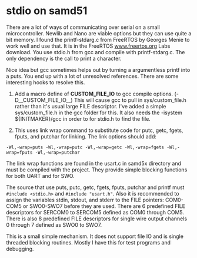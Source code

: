 # stdio on samd51

There are a lot of ways of communicating over serial on a small microcontroller. Newlib and Nano are viable options but they can use quite a bit memory. I found the printf-stdarg.c from FreeRTOS by Georges Menie to work well and use that. It is in the FreeRTOS www.freertos.org Labs download.
You use stdio.h from gcc and compile with printf-stdarg.c. The only dependency is the call to print a character. 

Nice idea but gcc sometimes helps out by turning a argumentless printf into a puts. You end up with a lot of unresolved references. There are some interesting hooks to resolve this. 

1) Add a macro define of __CUSTOM_FILE_IO__ to gcc compile options. (-D__CUSTOM_FILE_IO__) 
This will cause gcc to pull in sys/custom_file.h rather than it's usual large FILE descriptor. I've added a simple sys/custom_file.h in the gcc folder for this. It also needs the -isystem ${INITMAKER}/gcc in order to for stdio.h to find the file. 

2) This uses link wrap command to substitute code for putc, getc, fgets, fputs, and putchar for linking. The link options should add:

`-Wl,-wrap=puts -Wl,-wrap=putc -Wl,-wrap=getc -Wl,-wrap=fgets -Wl,-wrap=fputs -Wl,-wrap=putchar`

The link wrap functions are found in the usart.c in samd5x directory and must be compiled with the project. They provide simple blocking functions for both UART and for SWO. 

The source that use puts, putc, getc, fgets, fputs, putchar and printf must `#include <stdio.h>` and `#include "usart.h"`. Also it is recommended to assign the variables stdin, stdout, and stderr to the FILE pointers: COM0-COM5 or SWO0-SWO7 before they are used. There are 6 predefined FILE descriptors for SERCOM0 to SERCOM5 defined as COM0 through COM5. There is also 8 predefined FILE descriptors for single wire output channels 0 through 7 defined as SWO0 to SWO7.

This is a small simple mechanism. It does not support file IO and is single threaded blocking routines. Mostly I have this for test programs and debugging.
